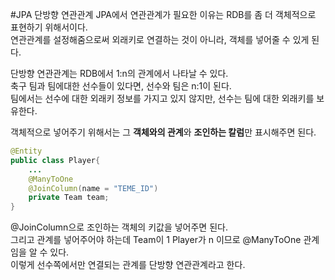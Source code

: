 #JPA 단방향 연관관계
JPA에서 연관관계가 필요한 이유는 RDB를 좀 더 객체적으로 표현하기 위해서이다.  
연관관계를 설정해줌으로써 외래키로 연결하는 것이 아니라, 객체를 넣어줄 수 있게 된다.  

 단방향 연관관계는 RDB에서 1:n의 관계에서 나타날 수 있다.  
 축구 팀과 팀에대한 선수들이 있다면, 선수와 팀은 n:1이 된다.  
 팀에서는 선수에 대한 외래키 정보를 가지고 있지 않지만, 선수는 팀에 대한 외래키를 보유한다.  
 
  객체적으로 넣어주기 위해서는 그 **객체와의 관계**와 **조인하는 칼럼**만 표시해주면 된다.

~~~java
@Entity
public class Player{
	...
	@ManyToOne
	@JoinColumn(name = "TEME_ID")
	private Team team;
}
~~~

@JoinColumn으로 조인하는 객체의 키값을 넣어주면 된다.  
그리고 관계를 넣어주어야 하는데 Team이 1 Player가 n 이므로 @ManyToOne 관계임을 알 수 있다.   
이렇게 선수쪽에서만 연결되는 관계를 단방향 연관관계라고 한다.